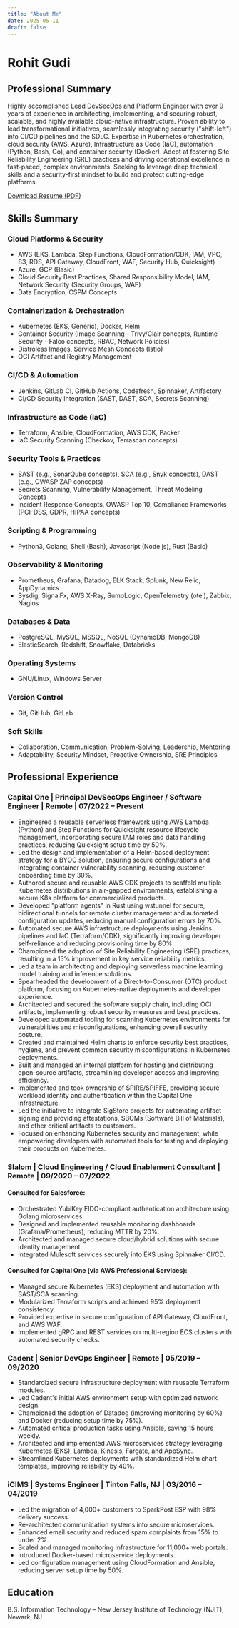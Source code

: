 ```yaml
---
title: "About Me"
date: 2025-05-11
draft: false
---
```


# Rohit Gudi

## Professional Summary

Highly accomplished Lead DevSecOps and Platform Engineer with over 9 years of experience in architecting, implementing, and securing robust, scalable, and highly available cloud-native infrastructure. Proven ability to lead transformational initiatives, seamlessly integrating security ("shift-left") into CI/CD pipelines and the SDLC. Expertise in Kubernetes orchestration, cloud security (AWS, Azure), Infrastructure as Code (IaC), automation (Python, Bash, Go), and container security (Docker). Adept at fostering Site Reliability Engineering (SRE) practices and driving operational excellence in fast-paced, complex environments. Seeking to leverage deep technical skills and a security-first mindset to build and protect cutting-edge platforms.

[Download Resume (PDF)](/Rohit%20Gudi.pdf)

## Skills Summary

### Cloud Platforms & Security
- AWS (EKS, Lambda, Step Functions, CloudFormation/CDK, IAM, VPC, S3, RDS, API Gateway, CloudFront, WAF, Security Hub, Quicksight)
- Azure, GCP (Basic)
- Cloud Security Best Practices, Shared Responsibility Model, IAM, Network Security (Security Groups, WAF)
- Data Encryption, CSPM Concepts

### Containerization & Orchestration
- Kubernetes (EKS, Generic), Docker, Helm
- Container Security (Image Scanning - Trivy/Clair concepts, Runtime Security - Falco concepts, RBAC, Network Policies)
- Distroless Images, Service Mesh Concepts (Istio)
- OCI Artifact and Registry Management

### CI/CD & Automation
- Jenkins, GitLab CI, GitHub Actions, Codefresh, Spinnaker, Artifactory
- CI/CD Security Integration (SAST, DAST, SCA, Secrets Scanning)

### Infrastructure as Code (IaC)
- Terraform, Ansible, CloudFormation, AWS CDK, Packer
- IaC Security Scanning (Checkov, Terrascan concepts)

### Security Tools & Practices
- SAST (e.g., SonarQube concepts), SCA (e.g., Snyk concepts), DAST (e.g., OWASP ZAP concepts)
- Secrets Scanning, Vulnerability Management, Threat Modeling Concepts
- Incident Response Concepts, OWASP Top 10, Compliance Frameworks (PCI-DSS, GDPR, HIPAA concepts)

### Scripting & Programming
- Python3, Golang, Shell (Bash), Javascript (Node.js), Rust (Basic)

### Observability & Monitoring
- Prometheus, Grafana, Datadog, ELK Stack, Splunk, New Relic, AppDynamics
- Sysdig, SignalFx, AWS X-Ray, SumoLogic, OpenTelemetry (otel), Zabbix, Nagios

### Databases & Data
- PostgreSQL, MySQL, MSSQL, NoSQL (DynamoDB, MongoDB)
- ElasticSearch, Redshift, Snowflake, Databricks

### Operating Systems
- GNU/Linux, Windows Server

### Version Control
- Git, GitHub, GitLab

### Soft Skills
- Collaboration, Communication, Problem-Solving, Leadership, Mentoring
- Adaptability, Security Mindset, Proactive Ownership, SRE Principles

## Professional Experience

### Capital One | Principal DevSecOps Engineer / Software Engineer | Remote | 07/2022 – Present

- Engineered a reusable serverless framework using AWS Lambda (Python) and Step Functions for Quicksight resource lifecycle management, incorporating secure IAM roles and data handling practices, reducing Quicksight setup time by 50%.
- Led the design and implementation of a Helm-based deployment strategy for a BYOC solution, ensuring secure configurations and integrating container vulnerability scanning, reducing customer onboarding time by 30%.
- Authored secure and reusable AWS CDK projects to scaffold multiple Kubernetes distributions in air-gapped environments, establishing a secure K8s platform for commercialized products.
- Developed "platform agents" in Rust using wstunnel for secure, bidirectional tunnels for remote cluster management and automated configuration updates, reducing manual configuration errors by 70%.
- Automated secure AWS infrastructure deployments using Jenkins pipelines and IaC (Terraform/CDK), significantly improving developer self-reliance and reducing provisioning time by 80%.
- Championed the adoption of Site Reliability Engineering (SRE) practices, resulting in a 15% improvement in key service reliability metrics.
- Led a team in architecting and deploying serverless machine learning model training and inference solutions.
- Spearheaded the development of a Direct-to-Consumer (DTC) product platform, focusing on Kubernetes-native deployments and developer experience.
- Architected and secured the software supply chain, including OCI artifacts, implementing robust security measures and best practices.
- Developed automated tooling for scanning Kubernetes environments for vulnerabilities and misconfigurations, enhancing overall security posture.
- Created and maintained Helm charts to enforce security best practices, hygiene, and prevent common security misconfigurations in Kubernetes deployments.
- Built and managed an internal platform for hosting and distributing open-source artifacts, streamlining developer access and improving efficiency.
- Implemented and took ownership of SPIRE/SPIFFE, providing secure workload identity and authentication within the Capital One infrastructure.
- Led the initiative to integrate SigStore projects for automating artifact signing and providing attestations, SBOMs (Software Bill of Materials), and other critical artifacts to customers.
- Focused on enhancing Kubernetes security and management, while empowering developers with automated tools for testing and deploying their products on Kubernetes.

### Slalom | Cloud Engineering / Cloud Enablement Consultant | Remote | 09/2020 – 07/2022

#### Consulted for Salesforce:
- Orchestrated YubiKey FIDO-compliant authentication architecture using Golang microservices.
- Designed and implemented reusable monitoring dashboards (Grafana/Prometheus), reducing MTTR by 20%.
- Architected and managed secure cloud/hybrid solutions with secure identity management.
- Integrated Mulesoft services securely into EKS using Spinnaker CI/CD.

#### Consulted for Capital One (via AWS Professional Services):
- Managed secure Kubernetes (EKS) deployment and automation with SAST/SCA scanning.
- Modularized Terraform scripts and achieved 95% deployment consistency.
- Provided expertise in secure configuration of API Gateway, CloudFront, and AWS WAF.
- Implemented gRPC and REST services on multi-region ECS clusters with automated security checks.

### Cadent | Senior DevOps Engineer | Remote | 05/2019 – 09/2020
- Standardized secure infrastructure deployment with reusable Terraform modules.
- Led Cadent's initial AWS environment setup with optimized network design.
- Championed the adoption of Datadog (improving monitoring by 60%) and Docker (reducing setup time by 75%).
- Automated critical production tasks using Ansible, saving 15 hours weekly.
- Architected and implemented AWS microservices strategy leveraging Kubernetes (EKS), Lambda, Kinesis, Fargate, and AppSync.
- Streamlined Kubernetes deployments with standardized Helm chart templates, improving reliability by 40%.

### iCIMS | Systems Engineer | Tinton Falls, NJ | 03/2016 – 04/2019
- Led the migration of 4,000+ customers to SparkPost ESP with 98% delivery success.
- Re-architected communication systems into secure microservices.
- Enhanced email security and reduced spam complaints from 15% to under 2%.
- Scaled and managed monitoring infrastructure for 11,000+ web portals.
- Introduced Docker-based microservice deployments.
- Led configuration management using CloudFormation and Ansible, reducing server setup time by 50%.

## Education

B.S. Information Technology – New Jersey Institute of Technology (NJIT), Newark, NJ
